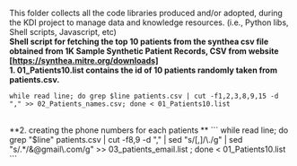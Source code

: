 This folder collects all the code libraries produced and/or adopted, during the KDI project to manage data and knowledge resources.
(i.e., Python libs, Shell scripts, Javascript, etc)
</br>
**Shell script for fetching the top 10 patients from the synthea csv file obtained from 1K Sample Synthetic Patient Records, CSV from website [https://synthea.mitre.org/downloads]**
</br>
**1. 01_Patients10.list contains the id of 10 patients randomly taken from patients.csv.**
</br>
```
while read line; do grep $line patients.csv | cut -f1,2,3,8,9,15 -d "," >> 02_Patients_names.csv; done < 01_Patients10.list 
```
</br>
**2. creating the phone numbers for each patients **
```
while read line; do grep "$line" patients.csv | cut -f8,9 -d "," | sed "s/[,]/\./g" | sed "s/.*/&@gmail\.com/g" >> 03_patients_email.list ; done < 01_Patients10.list
```
